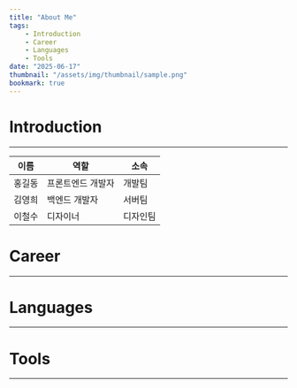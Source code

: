 ```yaml
---
title: "About Me"
tags:
    - Introduction
    - Career
    - Languages
    - Tools
date: "2025-06-17"
thumbnail: "/assets/img/thumbnail/sample.png"
bookmark: true
---
```


# Introduction
---
| 이름       | 역할             | 소속      |
|------------|------------------|-----------|
| 홍길동     | 프론트엔드 개발자 | 개발팀   |
| 김영희     | 백엔드 개발자     | 서버팀   |
| 이철수     | 디자이너          | 디자인팀 |
# Career
---

# Languages
---

# Tools
---